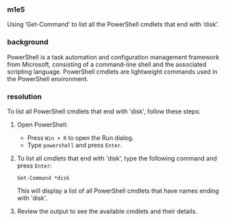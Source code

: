 ### m1e5

<p>Using ‘Get-Command’ to list all the PowerShell cmdlets that end with ‘disk’.</p>

### background

<p>PowerShell is a task automation and configuration management framework from Microsoft, consisting of a command-line shell and the associated scripting language. PowerShell cmdlets are lightweight commands used in the PowerShell environment.</p>

### resolution

To list all PowerShell cmdlets that end with 'disk', follow these steps:

1. Open PowerShell:
   - Press `Win + R` to open the Run dialog.
   - Type `powershell` and press `Enter`.

2. To list all cmdlets that end with 'disk', type the following command and press `Enter`:
   ```
   Get-Command *disk
   ```
   This will display a list of all PowerShell cmdlets that have names ending with 'disk'.

3. Review the output to see the available cmdlets and their details.